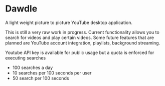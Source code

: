 # Dawdle
A light weight picture to picture YouTube desktop application.

This is still a very raw work in progress. Current functionality allows you to search for videos and play certain videos. Some future features that are planned are YouTube account integration, playlists, background streaming.

Youtube API key is available for public usage but a quota is enforced for executing searches

- 100 searches a day
- 10 searches per 100 seconds per user
- 50 search per 100 seconds
